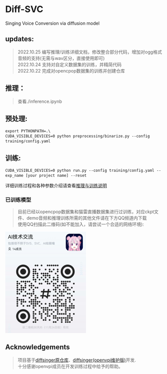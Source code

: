 # Diff-SVC
Singing Voice Conversion via diffusion model
## updates:
>2022.10.25 编写推理/训练详细文档，修改整合部分代码，增加对ogg格式音频的支持(无需与wav区分，直接使用即可)\
2022.10.24 支持对自定义数据集的训练，并精简代码\
2022.10.22 完成对opencpop数据集的训练并创建仓库

## 推理：

>查看./inference.ipynb


## 预处理:
```
export PYTHONPATH=.\
CUDA_VISIBLE_DEVICES=0 python preprocessing/binarize.py --config training/config.yaml
```
## 训练:
```
CUDA_VISIBLE_DEVICES=0 python run.py --config training/config.yaml --exp_name [your project name] --reset 
```
详细训练过程和各种参数介绍请查看[推理与训练说明](./doc/train_and_inference.markdown)
### 已训练模型
>目前已经以opencpop数据集和猫雷直播数据集进行过训练，对应ckpt文件、demo音频和推理训练所需的其他文件请在下方QQ频道内下载\
使用QQ扫描此二维码(如不能加入，请尝试一个合适的网络环境):
<img src="./ckpt.png" width=256/>

## Acknowledgements
>项目基于[diffsinger原仓库](https://github.com/MoonInTheRiver/DiffSinger)、[diffsinger(openvpi维护版)](https://github.com/openvpi/DiffSinger)开发.\
十分感谢openvpi成员在开发训练过程中给予的帮助。